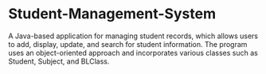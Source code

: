 # Student-Management-System
A Java-based application for managing student records, which allows users to add, display, update, and search for student information. The program uses an object-oriented approach and incorporates various classes such as Student, Subject, and BLClass.
